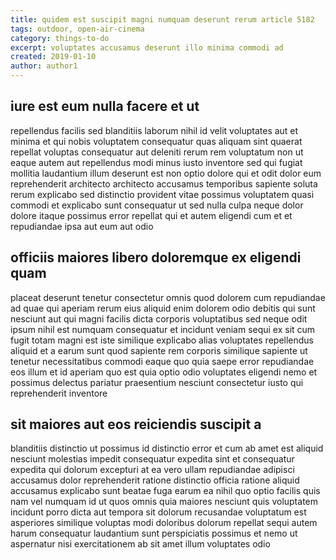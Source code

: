 ```yaml
---
title: quidem est suscipit magni numquam deserunt rerum article 5182
tags: outdoor, open-air-cinema
category: things-to-do
excerpt: voluptates accusamus deserunt illo minima commodi ad
created: 2019-01-10
author: author1
---
```


## iure est eum nulla facere et ut

repellendus facilis sed blanditiis laborum nihil id velit voluptates aut et minima et qui nobis voluptatem consequatur quas aliquam sint quaerat repellat voluptas consequatur aut deleniti rerum rem voluptatum non ut eaque autem aut repellendus modi minus iusto inventore sed qui fugiat mollitia laudantium illum deserunt est non optio dolore qui et odit dolor eum reprehenderit architecto architecto accusamus temporibus sapiente soluta rerum explicabo sed distinctio provident vitae possimus voluptatem quasi commodi et explicabo sunt consequatur ut sed nulla culpa neque dolor dolore itaque possimus error repellat qui et autem eligendi cum et et repudiandae ipsa aut eum aut odio

## officiis maiores libero doloremque ex eligendi quam

placeat deserunt tenetur consectetur omnis quod dolorem cum repudiandae ad quae qui aperiam rerum eius aliquid enim dolorem odio debitis qui sunt nesciunt aut qui magni facilis dicta corporis voluptatibus sed neque odit ipsum nihil est numquam consequatur et incidunt veniam sequi ex sit cum fugit totam magni est iste similique explicabo alias voluptates repellendus aliquid et a earum sunt quod sapiente rem corporis similique sapiente ut tenetur necessitatibus commodi eaque quo quia saepe error repudiandae eos illum et id aperiam quo est quia optio odio voluptates eligendi nemo et possimus delectus pariatur praesentium nesciunt consectetur iusto qui reprehenderit inventore

## sit maiores aut eos reiciendis suscipit a

blanditiis distinctio ut possimus id distinctio error et cum ab amet est aliquid nesciunt molestias impedit consequatur expedita sint et consequatur expedita qui dolorum excepturi at ea vero ullam repudiandae adipisci accusamus dolor reprehenderit ratione distinctio officia ratione aliquid accusamus explicabo sunt beatae fuga earum ea nihil quo optio facilis quis nam vel numquam id ut quos omnis quia maiores nesciunt quis voluptatem incidunt porro dicta aut tempora sit dolorum recusandae voluptatum est asperiores similique voluptas modi doloribus dolorum repellat sequi autem harum consequatur laudantium sunt perspiciatis possimus et nemo ut aspernatur nisi exercitationem ab sit amet illum voluptates odio
